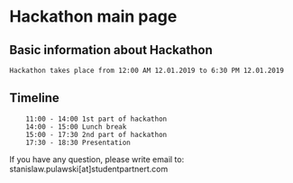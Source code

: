 # Hackathon main page <Name>

## Basic information about Hackathon

    Hackathon takes place from 12:00 AM 12.01.2019 to 6:30 PM 12.01.2019

## Timeline

        11:00 - 14:00 1st part of hackathon
        14:00 - 15:00 Lunch break
        15:00 - 17:30 2nd part of hackathon
        17:30 - 18:30 Presentation

If you have any question, please write email to: stanislaw.pulawski[at]studentpartnert.com 